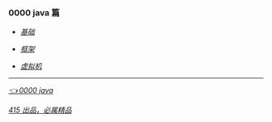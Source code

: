### 0000 java 篇
- *[基础](0001语言基础.md)*

- *[框架](0002框架.md)*

- *[虚拟机](0003虚拟机.md)*


---
*[👈 0000 java](0000java.md)*

*[415 出品，必属精品](../note.md)*